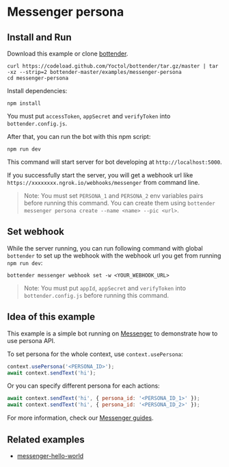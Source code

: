 # Messenger persona

## Install and Run

Download this example or clone [bottender](https://github.com/Yoctol/bottender).

```
curl https://codeload.github.com/Yoctol/bottender/tar.gz/master | tar -xz --strip=2 bottender-master/examples/messenger-persona
cd messenger-persona
```

Install dependencies:

```
npm install
```

You must put `accessToken`, `appSecret` and `verifyToken` into `bottender.config.js`.

After that, you can run the bot with this npm script:

```
npm run dev
```

This command will start server for bot developing at `http://localhost:5000`.

If you successfully start the server, you will get a webhook url like `https://xxxxxxxx.ngrok.io/webhooks/messenger` from command line.

> Note: You must set `PERSONA_1` and `PERSONA_2` env variables pairs before running this command. You can create them using `bottender messenger persona create --name <name> --pic <url>`.

## Set webhook

While the server running, you can run following command with global `bottender` to set up the webhook with the webhook url you get from running `npm run dev`:

```
bottender messenger webhook set -w <YOUR_WEBHOOK_URL>
```

> Note: You must put `appId`, `appSecret` and `verifyToken` into `bottender.config.js` before running this command.

## Idea of this example

This example is a simple bot running on [Messenger](https://www.messenger.com/) to demonstrate how to use persona API.

To set persona for the whole context, use `context.usePersona`:

```js
context.usePersona('<PERSONA_ID>');
await context.sendText('hi');
```

Or you can specify different persona for each actions:

```js
await context.sendText('hi', { persona_id: '<PERSONA_ID_1>' });
await context.sendText('hi', { persona_id: '<PERSONA_ID_2>' });
```

For more information, check our [Messenger guides](https://bottender.js.org/docs/Platforms-Messenger).

## Related examples

- [messenger-hello-world](../messenger-hello-world)
